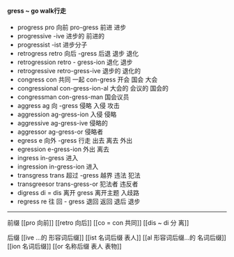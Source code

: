 ####  gress  ~ go walk行走

- progress  pro  向前  pro-gress 前进 进步
- progressive -ive  进步的 前进的
- progressist -ist 进步分子
- retrogress retro 向后 -gress 后退 退步 退化
- retrogression  retro - gress-ion 退化 退步
- retrogressive retro-gress-ive  退步的 退化的
- congress con 共同 一起  con-gress 开会 国会  大会 
- congressional con-gress-ion-al 大会的 会议的 国会的
- congressman con-gress-man 国会议员
- aggress ag 向 -gress 侵略 入侵  攻击
- aggression ag-gress-ion 入侵 侵略
- aggressive  ag-gress-ive 侵略的 
- aggressor ag-gress-or 侵略者
- egress e 向外 -gress 行走   出去 离去 外出
- egression e-gress-ion 外出 离去
- ingress in-gress 进入
- ingression in-gress-ion 进入
- transgress trans 超过 -gress  越界 违法 犯法
- transgreesor trans-gress-or 犯法者  违反者
- digress  di = dis 离开 gress  离开主题 入歧路
- regress re 往 回  - gress 退回 返回 退后 退步

---
前缀
[[pro 向前]]
[[retro  向后]]
[[co = con 共同]]
[[dis  ~ di 分 离]]

后缀
[[ive ...的 形容词后缀]]
[[ist  名词后缀 表人]]
[[al 形容词后缀...的 名词后缀]]
[[ion  名词后缀]]
[[or 名称后缀 表人 表物]]
